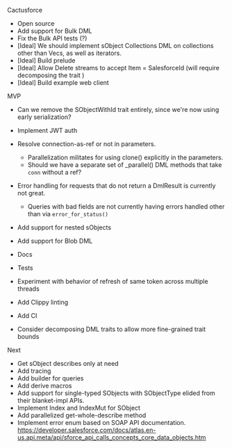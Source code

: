 Cactusforce

- Open source
- Add support for Bulk DML
- Fix the Bulk API tests (?)
- [Ideal] We should implement sObject Collections DML on collections other than Vecs, as well as iterators.
- [Ideal] Build prelude
- [Ideal] Allow Delete streams to accept Item = SalesforceId (will require decomposing the trait )
- [Ideal] Build example web client

MVP

- Can we remove the SObjectWithId trait entirely, since we're now using early serialization?
- Implement JWT auth
- Resolve connection-as-ref or not in parameters.

  - Parallelization militates for using clone() explicitly in the parameters.
  - Should we have a separate set of \_parallel() DML methods that take `conn` without a ref?

- Error handling for requests that do not return a DmlResult is currently not great.

  - Queries with bad fields are not currently having errors handled other than via `error_for_status()`

- Add support for nested sObjects
- Add support for Blob DML
- Docs
- Tests
- Experiment with behavior of refresh of same token across multiple threads
- Add Clippy linting
- Add CI
- Consider decomposing DML traits to allow more fine-grained trait bounds

Next

- Get sObject describes only at need
- Add tracing
- Add builder for queries
- Add derive macros
- Add support for single-typed SObjects with SObjectType elided from their blanket-impl APIs.
- Implement Index and IndexMut for SObject
- Add parallelized get-whole-describe method
- Implement error enum based on SOAP API documentation. https://developer.salesforce.com/docs/atlas.en-us.api.meta/api/sforce_api_calls_concepts_core_data_objects.htm
